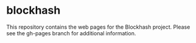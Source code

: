 blockhash
=========

This repository contains the web pages for the Blockhash project.
Please see the gh-pages branch for additional information.
